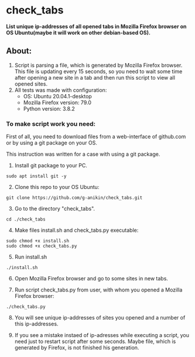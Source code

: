 # check_tabs
**List unique ip-addresses of all opened tabs in Mozilla Firefox browser on OS Ubuntu(maybe it will work on other debian-based OS).**

## About:
1. Script is parsing a file, which is generated by Mozilla Firefox browser. This file is updating every 15 seconds, so you need to wait some time after opening a new site in a tab and then run this script to view all opened sites.
2. All tests was made with configuration:
   - OS: Ubuntu 20.04.1-desktop
   - Mozilla Firefox version: 79.0
   - Python version: 3.8.2
   
### To make script work you need:
First of all, you need to download files from a web-interface of github.com or by using a git package on your OS. 

This instruction was written for a case with using a git package.

1. Install git package to your PC.
```
sudo apt install git -y
```

2. Clone this repo to your OS Ubuntu:
```
git clone https://github.com/g-anikin/check_tabs.git
```

3. Go to the directory "check_tabs".
```
cd ./check_tabs
```

4. Make files install.sh and check_tabs.py executable:
```
sudo chmod +x install.sh
sudo chmod +x check_tabs.py
```

5. Run install.sh
```
./install.sh
```

6. Open Mozilla Firefox browser and go to some sites in new tabs.

7. Run script check_tabs.py from user, with whom you opened a Mozilla Firefox browser:
```
./check_tabs.py
```

8. You will see unique ip-addresses of sites you opened and a number of this ip-addresses.

9. If you see a mistake instaed of ip-adresses while executing a script, you need just to restart script after some seconds. Maybe file, which is generated by Firefox, is not finished his generation.
